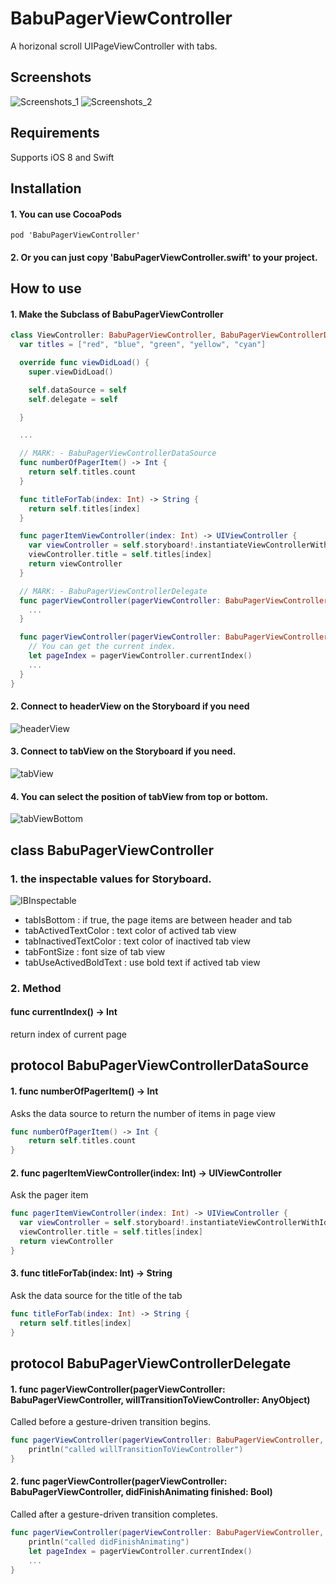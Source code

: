 # BabuPagerViewController

A horizonal scroll UIPageViewController with tabs.

## Screenshots

![Screenshots_1](https://raw.githubusercontent.com/babukuma/BabuPagerViewController/master/Screenshots/screenshots_1.gif)
![Screenshots_2](https://raw.githubusercontent.com/babukuma/BabuPagerViewController/master/Screenshots/screenshots_2.gif)

## Requirements

Supports iOS 8 and Swift

## Installation

#### 1. You can use CocoaPods
```
pod 'BabuPagerViewController'
```

#### 2. Or you can just copy 'BabuPagerViewController.swift' to your project.

## How to use

#### 1. Make the Subclass of BabuPagerViewController
```swift
class ViewController: BabuPagerViewController, BabuPagerViewControllerDataSource, BabuPagerViewControllerDelegate {
  var titles = ["red", "blue", "green", "yellow", "cyan"]

  override func viewDidLoad() {
    super.viewDidLoad()

    self.dataSource = self
    self.delegate = self

  }

  ...

  // MARK: - BabuPagerViewControllerDataSource
  func numberOfPagerItem() -> Int {
    return self.titles.count
  }

  func titleForTab(index: Int) -> String {
    return self.titles[index]
  }

  func pagerItemViewController(index: Int) -> UIViewController {
    var viewController = self.storyboard!.instantiateViewControllerWithIdentifier("pageItem") as! UIViewController
    viewController.title = self.titles[index]
    return viewController
  }

  // MARK: - BabuPagerViewControllerDelegate
  func pagerViewController(pagerViewController: BabuPagerViewController, willTransitionToViewController: AnyObject) {
    ...
  }

  func pagerViewController(pagerViewController: BabuPagerViewController, didFinishAnimating finished: Bool) {
    // You can get the current index.
    let pageIndex = pagerViewController.currentIndex()
    ...
  }
}
```

#### 2. Connect to headerView on the Storyboard if you need
![headerView](https://raw.githubusercontent.com/babukuma/BabuPagerViewController/master/Screenshots/headerView.png)

#### 3. Connect to tabView on the Storyboard if you need.
![tabView](https://raw.githubusercontent.com/babukuma/BabuPagerViewController/master/Screenshots/tabView.png)

#### 4. You can select the position of tabView from top or bottom.
![tabViewBottom](https://raw.githubusercontent.com/babukuma/BabuPagerViewController/master/Screenshots/tabViewBottom.png)


## class BabuPagerViewController

### 1. the inspectable values for Storyboard.

![IBInspectable](https://raw.githubusercontent.com/babukuma/BabuPagerViewController/master/Screenshots/IBInspectable.png)
* tabIsBottom : if true, the page items are between header and tab
* tabActivedTextColor : text color of actived tab view
* tabInactivedTextColor : text color of inactived tab view
* tabFontSize : font size of tab view
* tabUseActivedBoldText : use bold text if actived tab view

### 2. Method
#### func currentIndex() -> Int
return index of current page

## protocol BabuPagerViewControllerDataSource
#### 1. func numberOfPagerItem() -> Int
Asks the data source to return the number of items in page view
```swift
func numberOfPagerItem() -> Int {
    return self.titles.count
}
```

#### 2. func pagerItemViewController(index: Int) -> UIViewController
Ask the pager item
```swift
func pagerItemViewController(index: Int) -> UIViewController {
  var viewController = self.storyboard!.instantiateViewControllerWithIdentifier("pageItem") as! UIViewController
  viewController.title = self.titles[index]
  return viewController
}
```

#### 3. func titleForTab(index: Int) -> String
Ask the data source for the title of the tab
```swift
func titleForTab(index: Int) -> String {
  return self.titles[index]
}
```

## protocol BabuPagerViewControllerDelegate
#### 1. func pagerViewController(pagerViewController: BabuPagerViewController, willTransitionToViewController: AnyObject)
Called before a gesture-driven transition begins.
```swift
func pagerViewController(pagerViewController: BabuPagerViewController, willTransitionToViewController: AnyObject) {
    println("called willTransitionToViewController")
}
```

#### 2. func pagerViewController(pagerViewController: BabuPagerViewController, didFinishAnimating finished: Bool)
Called after a gesture-driven transition completes.
```swift
func pagerViewController(pagerViewController: BabuPagerViewController, didFinishAnimating finished: Bool) {
    println("called didFinishAnimating")
    let pageIndex = pagerViewController.currentIndex()
    ...
}
```
